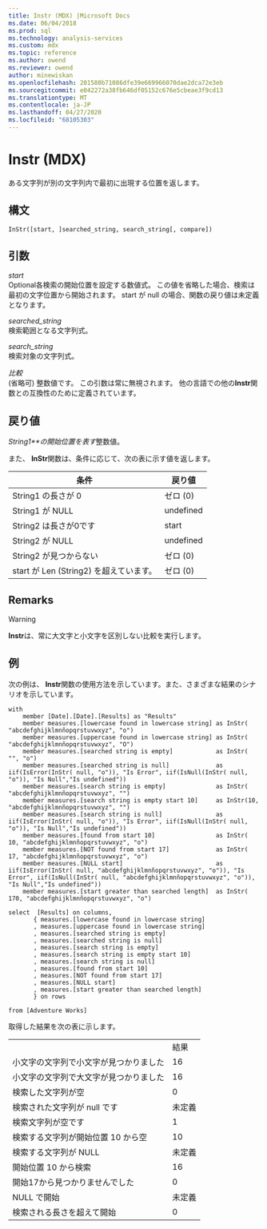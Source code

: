 ```yaml
---
title: Instr (MDX) |Microsoft Docs
ms.date: 06/04/2018
ms.prod: sql
ms.technology: analysis-services
ms.custom: mdx
ms.topic: reference
ms.author: owend
ms.reviewer: owend
author: minewiskan
ms.openlocfilehash: 201580b71086dfe39e669966070dae2dca72e3eb
ms.sourcegitcommit: e042272a38fb646df05152c676e5cbeae3f9cd13
ms.translationtype: MT
ms.contentlocale: ja-JP
ms.lasthandoff: 04/27/2020
ms.locfileid: "68105303"
---
```

# <a name="instr-mdx"></a>Instr (MDX)


  ある文字列が別の文字列内で最初に出現する位置を返します。  
  
## <a name="syntax"></a>構文  
  
```  
InStr([start, ]searched_string, search_string[, compare])  
```  
  
## <a name="arguments"></a>引数  
 *start*  
 Optional各検索の開始位置を設定する数値式。 この値を省略した場合、検索は最初の文字位置から開始されます。 start が null の場合、関数の戻り値は未定義となります。  
  
 *searched_string*  
 検索範囲となる文字列式。  
  
 *search_string*  
 検索対象の文字列式。  
  
 *比較*  
 (省略可) 整数値です。 この引数は常に無視されます。 他の言語での他の**Instr**関数との互換性のために定義されています。  
  
## <a name="return-value"></a>戻り値  
 *String1**の開始位置を表す*整数値。  
  
 また、 **InStr**関数は、条件に応じて、次の表に示す値を返します。  
  
|条件|戻り値|  
|---------------|------------------|  
|String1 の長さが 0|ゼロ (0)|  
|String1 が NULL|undefined|  
|String2 は長さが0です|start|  
|String2 が NULL|undefined|  
|String2 が見つからない|ゼロ (0)|  
|start が Len (String2) を超えています。|ゼロ (0)|  
  
## <a name="remarks"></a>Remarks  
  
> [!WARNING]  
>  **Instr**は、常に大文字と小文字を区別しない比較を実行します。  
  
## <a name="example"></a>例  
 次の例は、 **Instr**関数の使用方法を示しています。また、さまざまな結果のシナリオを示しています。  
  
```  
with   
    member [Date].[Date].[Results] as "Results"  
    member measures.[lowercase found in lowercase string] as InStr( "abcdefghijklmnñopqrstuvwxyz", "o")  
    member measures.[uppercase found in lowercase string] as InStr( "abcdefghijklmnñopqrstuvwxyz", "O")  
    member measures.[searched string is empty]            as InStr( "", "o")  
    member measures.[searched string is null]             as iif(IsError(InStr( null, "o")), "Is Error", iif(IsNull(InStr( null, "o")), "Is Null","Is undefined"))  
    member measures.[search string is empty]              as InStr( "abcdefghijklmnñopqrstuvwxyz", "")  
    member measures.[search string is empty start 10]     as InStr(10, "abcdefghijklmnñopqrstuvwxyz", "")  
    member measures.[search string is null]               as iif(IsError(InStr( null, "o")), "Is Error", iif(IsNull(InStr( null, "o")), "Is Null","Is undefined"))  
    member measures.[found from start 10]                 as InStr( 10, "abcdefghijklmnñopqrstuvwxyz", "o")  
    member measures.[NOT found from start 17]             as InStr( 17, "abcdefghijklmnñopqrstuvwxyz", "o")  
    member measures.[NULL start]                          as iif(IsError(InStr( null, "abcdefghijklmnñopqrstuvwxyz", "o")), "Is Error", iif(IsNull(InStr( null, "abcdefghijklmnñopqrstuvwxyz", "o")), "Is Null","Is undefined"))  
    member measures.[start greater than searched length]  as InStr( 170, "abcdefghijklmnñopqrstuvwxyz", "o")  
  
select  [Results] on columns,  
       { measures.[lowercase found in lowercase string]  
       , measures.[uppercase found in lowercase string]  
       , measures.[searched string is empty]  
       , measures.[searched string is null]  
       , measures.[search string is empty]  
       , measures.[search string is empty start 10]  
       , measures.[search string is null]  
       , measures.[found from start 10]  
       , measures.[NOT found from start 17]  
       , measures.[NULL start]   
       , measures.[start greater than searched length]  
       } on rows  
  
from [Adventure Works]  
```  
  
 取得した結果を次の表に示します。  
  
|||  
|-|-|  
||結果|  
|小文字の文字列で小文字が見つかりました|16|  
|小文字の文字列で大文字が見つかりました|16|  
|検索した文字列が空|0|  
|検索された文字列が null です|未定義|  
|検索文字列が空です|1|  
|検索する文字列が開始位置 10 から空|10|  
|検索する文字列が NULL|未定義|  
|開始位置 10 から検索|16|  
|開始17から見つかりませんでした|0|  
|NULL で開始|未定義|  
|検索される長さを超えて開始|0|  
  
  
